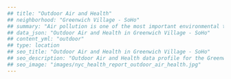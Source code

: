 ```yaml
---
## title: "Outdoor Air and Health"
## neighborhood: "Greenwich Village - SoHo"
## summary: "Air pollution is one of the most important environmental threats to urban populations and while all people are exposed, pollutant emissions, levels of exposure, and population vulnerability vary across neighborhoods. Exposures to common air pollutants have been linked to respiratory and cardiovascular diseases, cancers, and premature deaths."
## data_json: "Outdoor Air and Health in Greenwich Village - SoHo"
## content_yml: "outdoor"
## type: location
## seo_title: "Outdoor Air and Health in Greenwich Village - SoHo"
## seo_description: "Outdoor Air and Health data profile for the Greenwich Village - SoHo neighborhood of NYC."
## seo_image: "images/nyc_health_report_outdoor_air_health.jpg"
---
```

